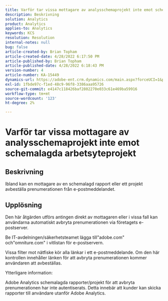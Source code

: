 ```yaml
---
title: Varför tar vissa mottagare av analysschemaprojekt inte emot schemalagda arbetsyteprojekt
description: Beskrivning
solution: Analytics
product: Analytics
applies-to: Analytics
keywords: KCS
resolution: Resolution
internal-notes: null
bug: false
article-created-by: Brian Topham
article-created-date: 4/28/2022 6:17:50 PM
article-published-by: Brian Topham
article-published-date: 4/28/2022 6:18:43 PM
version-number: 4
article-number: KA-15449
dynamics-url: https://adobe-ent.crm.dynamics.com/main.aspx?forceUCI=1&pagetype=entityrecord&etn=knowledgearticle&id=9a1ed07d-1fc7-ec11-a7b6-0022480a1b03
exl-id: 1fbde97c-f1ed-48c9-96f8-3386aaa95726
source-git-commit: e4147c118426baf2802270e033c61e469ba59916
workflow-type: tm+mt
source-wordcount: '123'
ht-degree: 2%

---
```


# Varför tar vissa mottagare av analysschemaprojekt inte emot schemalagda arbetsyteprojekt

## Beskrivning


Ibland kan en mottagare av en schemalagd rapport eller ett projekt avbeställa prenumerationen från e-postmeddelandet.


## Upplösning


Den här åtgärden utförs antingen direkt av mottagaren eller i vissa fall kan användarna automatiskt avbryta prenumerationen via företagets e-postserver.

Be IT-avdelningen/säkerhetsteamet lägga till&quot;adobe.com&quot; och&quot;omniture.com&quot; i vitlistan för e-postservern.

Vissa filter mot nätfiske kör alla länkar i ett e-postmeddelande. Om den här kontrollen innehåller länken för att avbryta prenumerationen kommer användaren att avbeställas.



Ytterligare information:

Adobe Analytics schemalagda rapporter/projekt för att avbryta prenumerationen har inte autentiserats. Detta innebär att kunder kan skicka rapporter till användare utanför Adobe Analytics.
